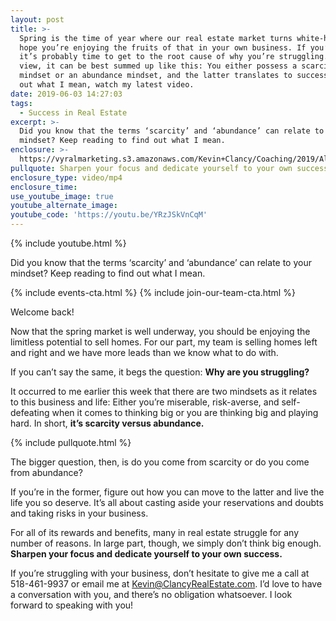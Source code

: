 ```yaml
---
layout: post
title: >-
  Spring is the time of year where our real estate market turns white-hot, and I
  hope you’re enjoying the fruits of that in your own business. If you’re not,
  it’s probably time to get to the root cause of why you’re struggling. In my
  view, it can be best summed up like this: You either possess a scarcity
  mindset or an abundance mindset, and the latter translates to success. To find
  out what I mean, watch my latest video.
date: 2019-06-03 14:27:03
tags:
  - Success in Real Estate
excerpt: >-
  Did you know that the terms ‘scarcity’ and ‘abundance’ can relate to your
  mindset? Keep reading to find out what I mean.
enclosure: >-
  https://vyralmarketing.s3.amazonaws.com/Kevin+Clancy/Coaching/2019/Albany+Real+Estate+Agent-+Why+Are+You+Struggling_.mp4
pullquote: Sharpen your focus and dedicate yourself to your own success.
enclosure_type: video/mp4
enclosure_time:
use_youtube_image: true
youtube_alternate_image:
youtube_code: 'https://youtu.be/YRzJSkVnCqM'
---
```


{% include youtube.html %}

Did you know that the terms ‘scarcity’ and ‘abundance’ can relate to your mindset? Keep reading to find out what I mean.

{% include events-cta.html %} {% include join-our-team-cta.html %}

Welcome back\!&nbsp;

Now that the spring market is well underway, you should be enjoying the limitless potential to sell homes. For our part, my team is selling homes left and right and we have more leads than we know what to do with.&nbsp;

If you can’t say the same, it begs the question: **Why are you struggling? &nbsp;**

It occurred to me earlier this week that there are two mindsets as it relates to this business and life: Either you’re miserable, risk-averse, and self-defeating when it comes to thinking big or you are thinking big and playing hard. In short, **it’s scarcity versus abundance.**

{% include pullquote.html %}

The bigger question, then, is do you come from scarcity or do you come from abundance? &nbsp;

If you’re in the former, figure out how you can move to the latter and live the life you so deserve. It’s all about casting aside your reservations and doubts and taking risks in your business.

For all of its rewards and benefits, many in real estate struggle for any number of reasons. In large part, though, we simply don’t think big enough. **Sharpen your focus and dedicate yourself to your own success.&nbsp;**

If you’re struggling with your business, don’t hesitate to give me a call at 518-461-9937 or email me at Kevin@ClancyRealEstate.com. I’d love to have a conversation with you, and there’s no obligation whatsoever. I look forward to speaking with you\!
